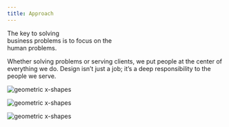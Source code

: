 ```yaml
---
title: Approach
---
```


<title-block>
The key to solving<br>
business problems
<span>is to focus on the
<br>human problems.</span>
</title-block>

<grid background="gray-10">
<column lg="8">

Whether solving problems or serving clients, we put people at the center of everything we do. Design isn’t just a job; it’s a deep responsibility to the people we serve.

</column>

<column lg="16">

<tile
    type="large"
    background="white"
    tile_title_one="Design Thinking"
    tile_title_two="Human-centered design at scale."
    description="Explore the framework that drives how we think and work every day."
    link_one="Read more"
    button="true">
    <img src="./global/images/tile-img-lg__design-services.png" alt="geometric x-shapes" class="img--lg"/>
  </tile>

</column>
<column lg="16">

  <tile
    type="large"
    background="black"
    light="true"
    tile_title_one="Design Services"
    tile_title_two="Your business partner by design."
    description="Partner with us to help define your strategy, create exceptional experiences, and drive better business outcomes."
    link_one="Read more"
    button="true">
    <img src="./global/images/tile-img-lg__design-services.png" alt="geometric x-shapes" class="img--lg"/>
  </tile>

</column>
<column lg="16">

  <tile
    type="large"
    background="#051243"
    light="true"
    tile_title_one="Design Philosophy"
    tile_title_two="The beliefs behind everything we do."
    description="Design is about moving people forward, both emotionally and functionally."
    link_one="Read more"
    button="true">
    <img src="./global/images/tile-img-lg__design-services.png" alt="geometric x-shapes" class="img--lg"/>
  </tile>

</column>

</grid>
